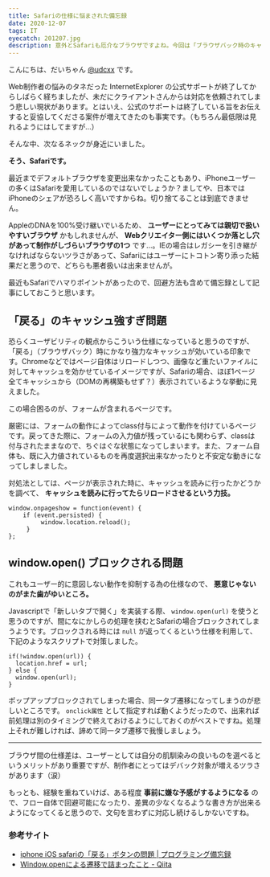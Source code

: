 ```yaml
---
title: Safariの仕様に悩まされた備忘録
date: 2020-12-07
tags: IT
eyecatch: 201207.jpg
description: 意外とSafariも厄介なブラウザですよね。今回は「ブラウザバック時のキャッシュ強すぎ問題」「ポップアップブロック強すぎ問題」の回避方法を備忘録としてまとめました。
---
```


こんにちは、だいちゃん [@udcxx](https://twitter.com/udc_xx) です。

Web制作者の悩みのタネだった InternetExplorer の公式サポートが終了してからしばらく経ちましたが、未だにクライアントさんからは対応を依頼されてしまう悲しい現状があります。とはいえ、公式のサポートは終了している旨をお伝えすると妥協してくださる案件が増えてきたのも事実です。（もちろん最低限は見れるようにはしてますが...）

そんな中、次なるネックが身近にいました。

**そう、Safariです。**

最近までデフォルトブラウザを変更出来なかったこともあり、iPhoneユーザーの多くはSafariを愛用しているのではないでしょうか？ましてや、日本ではiPhoneのシェアが恐ろしく高いですからね。切り捨てることは到底できません。

AppleのDNAを100%受け継いでいるため、 **ユーザーにとってみては親切で扱いやすいブラウザ** かもしれませんが、 **Webクリエイター側にはいくつか落とし穴があって制作がしづらいブラウザの1つ** です...。IEの場合はレガシーを引き継がなければならないツラさがあって、Safariにはユーザーにトコトン寄り添った結果だと思うので、どちらも悪者扱いは出来ませんが。

最近もSafariでハマりポイントがあったので、回避方法も含めて備忘録として記事にしておこうと思います。

## 「戻る」のキャッシュ強すぎ問題

恐らくユーザビリティの観点からこういう仕様になっていると思うのですが、「戻る」（ブラウザバック）時にかなり強力なキャッシュが効いている印象です。Chromeなどではページ自体はリロードしつつ、画像など重たいファイルに対してキャッシュを効かせているイメージですが、Safariの場合、ほぼ1ページ全てキャッシュから（DOMの再構築もせず？）表示されているような挙動に見えました。

この場合困るのが、フォームが含まれるページです。

厳密には、フォームの動作によってclass付与によって動作を付けているページです。戻ってきた際に、フォームの入力値が残っているにも関わらず、classは付与されたままなので、ちぐはぐな状態になってしまいます。また、フォーム自体も、既に入力値されているものを再度選択出来なかったりと不安定な動きになってしましました。

対処法としては、ページが表示された時に、キャッシュを読みに行ったかどうかを調べて、 **キャッシュを読みに行ってたらリロードさせるという力技。**

```
window.onpageshow = function(event) {
    if (event.persisted) {
         window.location.reload();
     }
};
```

## window.open() ブロックされる問題

これもユーザー的に意図しない動作を抑制する為の仕様なので、 **悪意じゃないのがまた歯がゆいところ。**

Javascriptで「新しいタブで開く」を実装する際、 `window.open(url)` を使うと思うのですが、間になにかしらの処理を挟むとSafariの場合ブロックされてしまうようです。ブロックされる時には `null` が返ってくるという仕様を利用して、下記のようなスクリプトで対策しました。

```
if(!window.open(url)) {
  location.href = url;
} else {
  window.open(url);
}
```

ポップアップブロックされてしまった場合、同一タブ遷移になってしまうのが悲しいところです。 `onclick属性` として指定すれば動くようだったので、出来れば前処理は別のタイミングで終えておけるようにしておくのがベストですね。処理上それが難しければ、諦めて同一タブ遷移で我慢しましょう。

-----

ブラウザ間の仕様差は、ユーザーとしては自分の肌馴染みの良いものを選べるというメリットがあり重要ですが、制作者にとってはデバック対象が増えるツラさがあります（涙）

もっとも、経験を重ねていけば、ある程度 **事前に嫌な予感がするようになる** ので、フロー自体で回避可能になったり、差異の少なくなるような書き方が出来るようになってくると思うので、文句を言わずに対応し続けるしかないですね。


### 参考サイト

* [iphone iOS safariの「戻る」ボタンの問題 | プログラミング備忘録](https://stray-light.info/wp/ios-safari-backbutton/#toc3)
* [Window.openによる遷移で詰まったこと - Qiita](https://qiita.com/chelcat3/items/b46061d90b6675c34a67)
